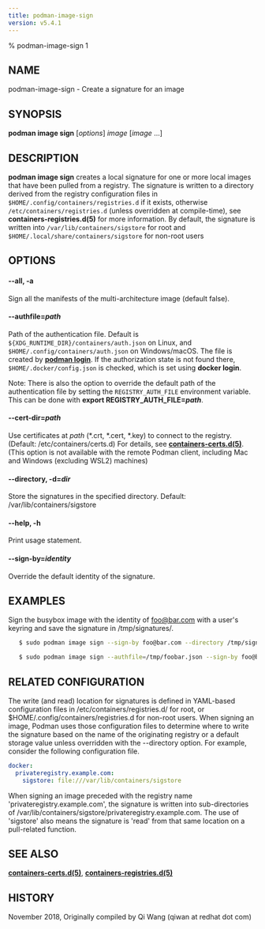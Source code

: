 ```yaml
---
title: podman-image-sign
version: v5.4.1
---
```


% podman-image-sign 1

## NAME
podman-image-sign - Create a signature for an image

## SYNOPSIS
**podman image sign** [*options*] *image* [*image* ...]

## DESCRIPTION
**podman image sign** creates a local signature for one or more local images that have
been pulled from a registry. The signature is written to a directory
derived from the registry configuration files in `$HOME/.config/containers/registries.d` if it exists,
otherwise `/etc/containers/registries.d` (unless overridden at compile-time), see **containers-registries.d(5)** for more information.
By default, the signature is written into `/var/lib/containers/sigstore` for root and `$HOME/.local/share/containers/sigstore` for non-root users

## OPTIONS

#### **--all**, **-a**

Sign all the manifests of the multi-architecture image (default false).


[//]: # (BEGIN included file options/authfile.md)
#### **--authfile**=*path*

Path of the authentication file. Default is `${XDG_RUNTIME_DIR}/containers/auth.json` on Linux, and `$HOME/.config/containers/auth.json` on Windows/macOS.
The file is created by **[podman login](podman-login.1.md)**. If the authorization state is not found there, `$HOME/.docker/config.json` is checked, which is set using **docker login**.

Note: There is also the option to override the default path of the authentication file by setting the `REGISTRY_AUTH_FILE` environment variable. This can be done with **export REGISTRY_AUTH_FILE=_path_**.

[//]: # (END   included file options/authfile.md)


[//]: # (BEGIN included file options/cert-dir.md)
#### **--cert-dir**=*path*

Use certificates at *path* (\*.crt, \*.cert, \*.key) to connect to the registry. (Default: /etc/containers/certs.d)
For details, see **[containers-certs.d(5)](https://github.com/containers/image/blob/main/docs/containers-certs.d.5.md)**.
(This option is not available with the remote Podman client, including Mac and Windows (excluding WSL2) machines)

[//]: # (END   included file options/cert-dir.md)

#### **--directory**, **-d**=*dir*

Store the signatures in the specified directory.  Default: /var/lib/containers/sigstore

#### **--help**, **-h**

Print usage statement.

#### **--sign-by**=*identity*

Override the default identity of the signature.

## EXAMPLES
Sign the busybox image with the identity of foo@bar.com with a user's keyring and save the signature in /tmp/signatures/.

```bash
   $ sudo podman image sign --sign-by foo@bar.com --directory /tmp/signatures docker://privateregistry.example.com/foobar

   $ sudo podman image sign --authfile=/tmp/foobar.json --sign-by foo@bar.com --directory /tmp/signatures docker://privateregistry.example.com/foobar
```

## RELATED CONFIGURATION

The write (and read) location for signatures is defined in YAML-based
configuration files in /etc/containers/registries.d/ for root,
or $HOME/.config/containers/registries.d for non-root users.  When signing
an image, Podman uses those configuration files to determine
where to write the signature based on the name of the originating
registry or a default storage value unless overridden with the --directory
option. For example, consider the following configuration file.

```yaml
docker:
  privateregistry.example.com:
    sigstore: file:///var/lib/containers/sigstore
```

When signing an image preceded with the registry name 'privateregistry.example.com',
the signature is written into sub-directories of
/var/lib/containers/sigstore/privateregistry.example.com. The use of 'sigstore' also means
the signature is 'read' from that same location on a pull-related function.

## SEE ALSO
**[containers-certs.d(5)](https://github.com/containers/image/blob/main/docs/containers-certs.d.5.md)**, **[containers-registries.d(5)](https://github.com/containers/image/blob/main/docs/containers-registries.d.5.md)**

## HISTORY
November 2018, Originally compiled by Qi Wang (qiwan at redhat dot com)
